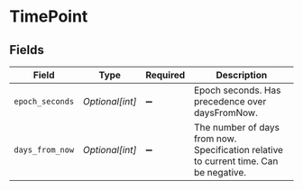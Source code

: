 # TimePoint


## Fields

| Field                                                                                 | Type                                                                                  | Required                                                                              | Description                                                                           |
| ------------------------------------------------------------------------------------- | ------------------------------------------------------------------------------------- | ------------------------------------------------------------------------------------- | ------------------------------------------------------------------------------------- |
| `epoch_seconds`                                                                       | *Optional[int]*                                                                       | :heavy_minus_sign:                                                                    | Epoch seconds. Has precedence over daysFromNow.                                       |
| `days_from_now`                                                                       | *Optional[int]*                                                                       | :heavy_minus_sign:                                                                    | The number of days from now. Specification relative to current time. Can be negative. |